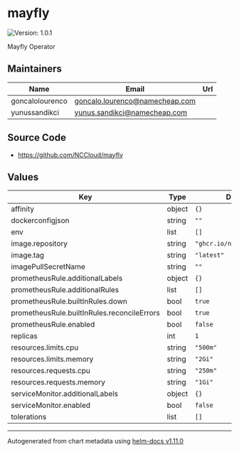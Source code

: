 # mayfly

![Version: 1.0.1](https://img.shields.io/badge/Version-1.0.1-informational?style=flat-square)

Mayfly Operator

## Maintainers

| Name | Email | Url |
| ---- | ------ | --- |
| goncalolourenco | <goncalo.lourenco@namecheap.com> |  |
| yunussandikci | <yunus.sandikci@namecheap.com> |  |

## Source Code

* <https://github.com/NCCloud/mayfly>

## Values

| Key | Type | Default | Description |
|-----|------|---------|-------------|
| affinity | object | `{}` |  |
| dockerconfigjson | string | `""` |  |
| env | list | `[]` |  |
| image.repository | string | `"ghcr.io/nccloud/mayfly"` |  |
| image.tag | string | `"latest"` |  |
| imagePullSecretName | string | `""` |  |
| prometheusRule.additionalLabels | object | `{}` |  |
| prometheusRule.additionalRules | list | `[]` |  |
| prometheusRule.builtInRules.down | bool | `true` |  |
| prometheusRule.builtInRules.reconcileErrors | bool | `true` |  |
| prometheusRule.enabled | bool | `false` |  |
| replicas | int | `1` |  |
| resources.limits.cpu | string | `"500m"` |  |
| resources.limits.memory | string | `"2Gi"` |  |
| resources.requests.cpu | string | `"250m"` |  |
| resources.requests.memory | string | `"1Gi"` |  |
| serviceMonitor.additionalLabels | object | `{}` |  |
| serviceMonitor.enabled | bool | `false` |  |
| tolerations | list | `[]` |  |

----------------------------------------------
Autogenerated from chart metadata using [helm-docs v1.11.0](https://github.com/norwoodj/helm-docs/releases/v1.11.0)

